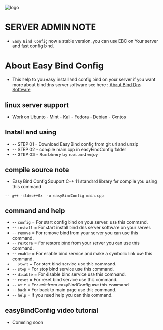 ![logo](https://cloud.githubusercontent.com/assets/919149/23335720/60b8972c-fbd0-11e6-85e4-ce7f8d7f28a4.png)

# SERVER ADMIN NOTE
 - `Easy Bind Config` now a stable version. you can use EBC on Your server and fast config bind.

# About Easy Bind Config
 - This help to you easy install and config bind on your server if you want more about bind dns server software see here : [About Bind Dns Software](https://www.isc.org/downloads/bind/)

## linux server support 
 - Work on Ubunto - Mint - Kali - Fedora - Debian - Centos

## Install and using 
 * -- STEP 01 - Download Easy Bind config from git url and unzip
 * -- STEP 02 - compile main.cpp in easyBindConfig folder
 * -- STEP 03 - Run binery by `root` and enjoy 

## compile source note 
 - Easy Bind Config Souport C++ 11 standard library for compile you using this command 
 	
 ```
 -- g++ -std=c++0x  -o easyBindConfig main.cpp
 ```

## command and help
 * -- `config`   = For start config bind on your server. use this command.
 * -- `install`  = For start install bind dns server software on your server.  
 * -- `remove`   = For remove bind from your server you can use this command. 
 * -- `restore`  = For restore bind from your server you can use this command. 
 * -- `enable`   = For enable bind service and make a symbolic link use this command.
 * -- `start`    = For start bind service use this command.
 * -- `stop`     = For stop bind service use this command.
 * -- `disable`  = For disable bind service use this command.
 * -- `reset`    = For reset bind service use this command.
 * -- `exit`     = For exit from easyBindConfig use this command.
 * -- `back`     = For back to main page use this command.
 * -- `help`     = If you need help you can this command.



## easyBindConfig video tutorial 
- Comming soon
